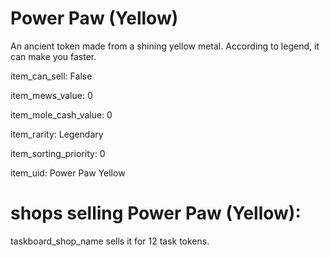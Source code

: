 # Power Paw (Yellow)

An ancient token made from a shining yellow metal. According to legend, it can make you faster.

item_can_sell: False

item_mews_value: 0

item_mole_cash_value: 0

item_rarity: Legendary

item_sorting_priority: 0

item_uid: Power Paw Yellow

# shops selling Power Paw (Yellow):

taskboard_shop_name sells it for 12 task tokens.